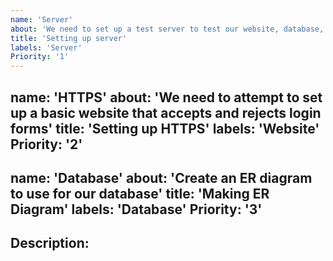 ```yaml
---
name: 'Server'
about: 'We need to set up a test server to test our website, database, and rsync'
title: 'Setting up server'
labels: 'Server'
Priority: '1'
---
```

name: 'HTTPS'
about: 'We need to attempt to set up a basic website that accepts and rejects login forms'
title: 'Setting up HTTPS'
labels: 'Website'
Priority: '2'
---
name: 'Database'
about: 'Create an ER diagram to use for our database'
title: 'Making ER Diagram'
labels: 'Database'
Priority: '3'
---

## Description:
